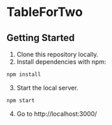 # TableForTwo

## Getting Started

1. Clone this repository locally.
2. Install dependencies with npm:
```bash
npm install
```
3. Start the local server.
```bash
npm start
```
4. Go to http://localhost:3000/